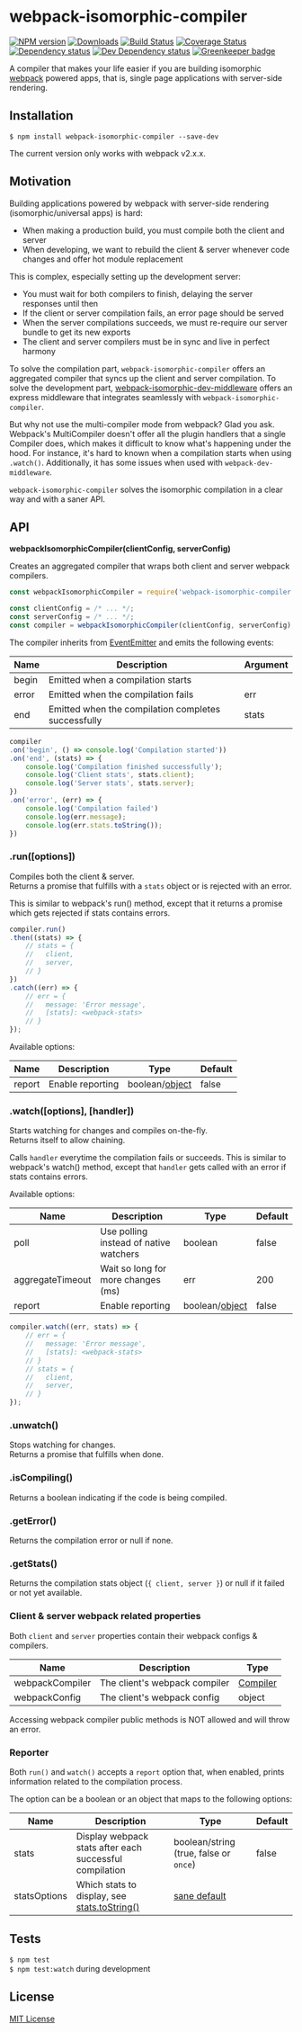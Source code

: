 # webpack-isomorphic-compiler

[![NPM version][npm-image]][npm-url] [![Downloads][downloads-image]][npm-url] [![Build Status][travis-image]][travis-url] [![Coverage Status][codecov-image]][codecov-url] [![Dependency status][david-dm-image]][david-dm-url] [![Dev Dependency status][david-dm-dev-image]][david-dm-dev-url] [![Greenkeeper badge][greenkeeper-image]][greenkeeper-url]

[npm-url]:https://npmjs.org/package/webpack-isomorphic-compiler
[npm-image]:http://img.shields.io/npm/v/webpack-isomorphic-compiler.svg
[downloads-image]:http://img.shields.io/npm/dm/webpack-isomorphic-compiler.svg
[travis-url]:https://travis-ci.org/moxystudio/webpack-isomorphic-compiler
[travis-image]:http://img.shields.io/travis/moxystudio/webpack-isomorphic-compiler/master.svg
[codecov-url]:https://codecov.io/gh/moxystudio/webpack-isomorphic-compiler
[codecov-image]:https://img.shields.io/codecov/c/github/moxystudio/webpack-isomorphic-compiler/master.svg
[david-dm-url]:https://david-dm.org/moxystudio/webpack-isomorphic-compiler
[david-dm-image]:https://img.shields.io/david/moxystudio/webpack-isomorphic-compiler.svg
[david-dm-dev-url]:https://david-dm.org/moxystudio/webpack-isomorphic-compiler#info=devDependencies
[david-dm-dev-image]:https://img.shields.io/david/dev/moxystudio/webpack-isomorphic-compiler.svg
[greenkeeper-image]:https://badges.greenkeeper.io/moxystudio/webpack-isomorphic-compiler.svg
[greenkeeper-url]:https://greenkeeper.io

A compiler that makes your life easier if you are building isomorphic [webpack](https://webpack.js.org/) powered apps, that is, single page applications with server-side rendering.


## Installation

`$ npm install webpack-isomorphic-compiler --save-dev`

The current version only works with webpack v2.x.x.


## Motivation

Building applications powered by webpack with server-side rendering (isomorphic/universal apps) is hard:

- When making a production build, you must compile both the client and server
- When developing, we want to rebuild the client & server whenever code changes and offer hot module replacement

This is complex, especially setting up the development server:

- You must wait for both compilers to finish, delaying the server responses until then
- If the client or server compilation fails, an error page should be served
- When the server compilations succeeds, we must re-require our server bundle to get its new exports
- The client and server compilers must be in sync and live in perfect harmony

To solve the compilation part, `webpack-isomorphic-compiler` offers an aggregated compiler that syncs up the client and server compilation.
To solve the development part, [webpack-isomorphic-dev-middleware](https://github.com/moxystudio/webpack-isomorphic-dev-middleware) offers an express middleware that integrates seamlessly with `webpack-isomorphic-compiler`.

But why not use the multi-compiler mode from webpack? Glad you ask.
Webpack's MultiCompiler doesn't offer all the plugin handlers that a single Compiler does, which makes it difficult to know what's happening under the hood. For instance, it's hard to known when a compilation starts when using `.watch()`.
Additionally, it has some issues when used with `webpack-dev-middleware`.

`webpack-isomorphic-compiler` solves the isomorphic compilation in a clear way and with a saner API.


## API

**webpackIsomorphicCompiler(clientConfig, serverConfig)**

Creates an aggregated compiler that wraps both client and server webpack compilers.   

```js
const webpackIsomorphicCompiler = require('webpack-isomorphic-compiler');

const clientConfig = /* ... */;
const serverConfig = /* ... */;
const compiler = webpackIsomorphicCompiler(clientConfig, serverConfig);
```

The compiler inherits from [EventEmitter](https://nodejs.org/api/events.html) and emits the following events:

| Name   | Description   | Argument |
| ------ | ------------- | -------- |
| begin | Emitted when a compilation starts | |
| error | Emitted when the compilation fails | err |
| end | Emitted when the compilation completes successfully | stats |

```js
compiler
.on('begin', () => console.log('Compilation started'))
.on('end', (stats) => {
    console.log('Compilation finished successfully');
    console.log('Client stats', stats.client);
    console.log('Server stats', stats.server);
})
.on('error', (err) => {
    console.log('Compilation failed')
    console.log(err.message);
    console.log(err.stats.toString());
})
```

### .run([options])

Compiles both the client & server.   
Returns a promise that fulfills with a `stats` object or is rejected with an error.

This is similar to webpack's run() method, except that it returns a promise which gets rejected if stats contains errors.

```js
compiler.run()
.then((stats) => {
    // stats = {
    //   client,
    //   server,
    // }
})
.catch((err) => {
    // err = {
    //   message: 'Error message',
    //   [stats]: <webpack-stats>
    // }
});
```

Available options:

| Name   | Description   | Type     | Default  |
| ------ | ------------- | -------- | -------- |
| report | Enable reporting | boolean/[object](#reporter) | false


### .watch([options], [handler])

Starts watching for changes and compiles on-the-fly.   
Returns itself to allow chaining.

Calls `handler` everytime the compilation fails or succeeds.
This is similar to webpack's watch() method, except that `handler` gets called with an error if stats contains errors.

Available options:

| Name   | Description   | Type     | Default |
| ------ | ------------- | -------- | ------- |
| poll | Use polling instead of native watchers | boolean | false
| aggregateTimeout | Wait so long for more changes (ms) | err | 200
| report | Enable reporting | boolean/[object](#reporter) | false

```js
compiler.watch((err, stats) => {
    // err = {
    //   message: 'Error message',
    //   [stats]: <webpack-stats>
    // }
    // stats = {
    //   client,
    //   server,
    // }
});
```

### .unwatch()

Stops watching for changes.   
Returns a promise that fulfills when done.


### .isCompiling()

Returns a boolean indicating if the code is being compiled.


### .getError()

Returns the compilation error or null if none.


### .getStats()

Returns the compilation stats object (`{ client, server }`) or null if it failed or not yet available.


### Client & server webpack related properties

Both `client` and `server` properties contain their webpack configs & compilers.

| Name   | Description   | Type     |
| ------ | ------------- | -------- |
| webpackCompiler | The client's webpack compiler | [Compiler](https://github.com/webpack/webpack/blob/bd753567da1248624beaaea14af31d6dbe303411/lib/Compiler.js#L153) |
| webpackConfig | The client's webpack config | object |

Accessing webpack compiler public methods is NOT allowed and will throw an error.


### Reporter

Both `run()` and `watch()` accepts a `report` option that, when enabled, prints information related to the compilation process.

The option can be a boolean or an object that maps to the following options:

| Name   | Description   | Type     | Default |
| ------ | ------------- | -------- | ------- |
| stats | Display webpack stats after each successful compilation | boolean/string (true, false or `once`) | false
| statsOptions | Which stats to display, see [stats.toString()](https://webpack.js.org/api/node/#stats-object) | [sane default](https://github.com/moxystudio/webpack-isomorphic-compiler/blob/3f572a471fcd6632964471ccf201bb3da348ed40/lib/reporter.js#L83)


## Tests

`$ npm test`   
`$ npm test:watch` during development


## License

[MIT License](http://opensource.org/licenses/MIT)
